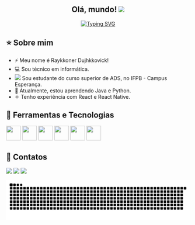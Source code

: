 <h2 align="center">Olá, mundo! <img src = "https://raw.githubusercontent.com/MartinHeinz/MartinHeinz/master/wave.gif" width = 30px></h2>

<p align="center">
  <a href="https://git.io/typing-svg">
    <img src="https://readme-typing-svg.herokuapp.com?font=regular+400&pause=1000&color=4AA42A&center=true&vCenter=true&width=500&lines=Olá!+Meu+nome+é+Raykkoner+Dujhkkovick.;Eu+sou+um+Desenvolvedor+de+Software." alt="Typing SVG" />
  </a>
</p>

## ⭐ Sobre mim

- ⚡️ Meu nome é Raykkoner Dujhkkovick!
- 💻 Sou técnico em informática.
- <img src="https://upload.wikimedia.org/wikipedia/commons/5/54/Instituto_Federal_Marca_2015.svg" height="15px" /> Sou estudante do curso superior de ADS, no IFPB - Campus Esperança.
- 🌱 Atualmente, estou aprendendo Java e Python.
- ⚛️ Tenho experiência com React e React Native.

## 🔧 Ferramentas e Tecnologias
<img loading="lazy" src="https://cdn.jsdelivr.net/gh/devicons/devicon@latest/icons/git/git-original.svg" width="40" height="40" /> <img loading="lazy" src="https://cdn.jsdelivr.net/gh/devicons/devicon@latest/icons/react/react-original.svg" width="40" height="40" /> <img loading="lazy" src="https://cdn.jsdelivr.net/gh/devicons/devicon@latest/icons/javascript/javascript-original.svg" width="40" height="40" /> <img loading="lazy" src="https://cdn.jsdelivr.net/gh/devicons/devicon@latest/icons/typescript/typescript-original.svg" width="40" height="40" /> <img loading="lazy" src="https://cdn.jsdelivr.net/gh/devicons/devicon@latest/icons/java/java-original.svg" width="40" height="40" /> <img loading="lazy" src="https://cdn.jsdelivr.net/gh/devicons/devicon@latest/icons/python/python-original.svg" width="40" height="40" />
          
          
## 💬 Contatos
<div>
  <a href="https://instagram.com/raykkonerd" target="_blank"><img loading="lazy" src="https://img.shields.io/badge/-Instagram-%23E4405F?style=for-the-badge&logo=instagram&logoColor=white" target="_blank"></a>
  <a href="mailto:raykkonerd@gmail.com"><img loading="lazy" src="https://img.shields.io/badge/Gmail-D14836?style=for-the-badge&logo=gmail&logoColor=white" target="_blank"></a>
  <a href="https://www.linkedin.com/in/raykkoner-dujhkkovick-silva-de-farias-975801200" target="_blank"><img loading="lazy" src="https://img.shields.io/badge/-LinkedIn-%230077B5?style=for-the-badge&logo=linkedin&logoColor=white" target="_blank"></a>   
</div>

![Snake animation](https://github.com/RaykkonerD/RaykkonerD/blob/output/github-contribution-grid-snake.svg)
